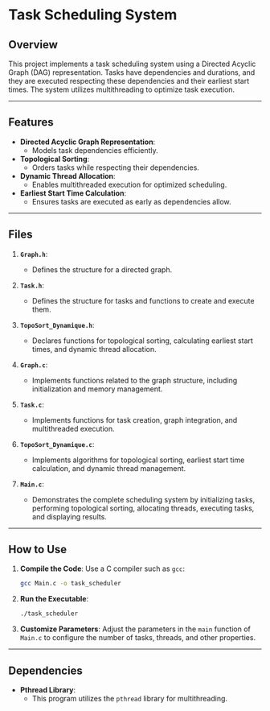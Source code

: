 # Task Scheduling System

## Overview

This project implements a task scheduling system using a Directed Acyclic Graph (DAG) representation. Tasks have dependencies and durations, and they are executed respecting these dependencies and their earliest start times. The system utilizes multithreading to optimize task execution.

---

## Features

- **Directed Acyclic Graph Representation**:
  - Models task dependencies efficiently.
- **Topological Sorting**:
  - Orders tasks while respecting their dependencies.
- **Dynamic Thread Allocation**:
  - Enables multithreaded execution for optimized scheduling.
- **Earliest Start Time Calculation**:
  - Ensures tasks are executed as early as dependencies allow.

---

## Files

1. **`Graph.h`**:
   - Defines the structure for a directed graph.

2. **`Task.h`**:
   - Defines the structure for tasks and functions to create and execute them.

3. **`TopoSort_Dynamique.h`**:
   - Declares functions for topological sorting, calculating earliest start times, and dynamic thread allocation.

4. **`Graph.c`**:
   - Implements functions related to the graph structure, including initialization and memory management.

5. **`Task.c`**:
   - Implements functions for task creation, graph integration, and multithreaded execution.

6. **`TopoSort_Dynamique.c`**:
   - Implements algorithms for topological sorting, earliest start time calculation, and dynamic thread management.

7. **`Main.c`**:
   - Demonstrates the complete scheduling system by initializing tasks, performing topological sorting, allocating threads, executing tasks, and displaying results.

---

## How to Use

1. **Compile the Code**:
   Use a C compiler such as `gcc`:
   ```bash
   gcc Main.c -o task_scheduler
   ```

2. **Run the Executable**:
   ```bash
   ./task_scheduler
   ```

3. **Customize Parameters**:
   Adjust the parameters in the `main` function of `Main.c` to configure the number of tasks, threads, and other properties.

---

## Dependencies

- **Pthread Library**:
  - This program utilizes the `pthread` library for multithreading.

